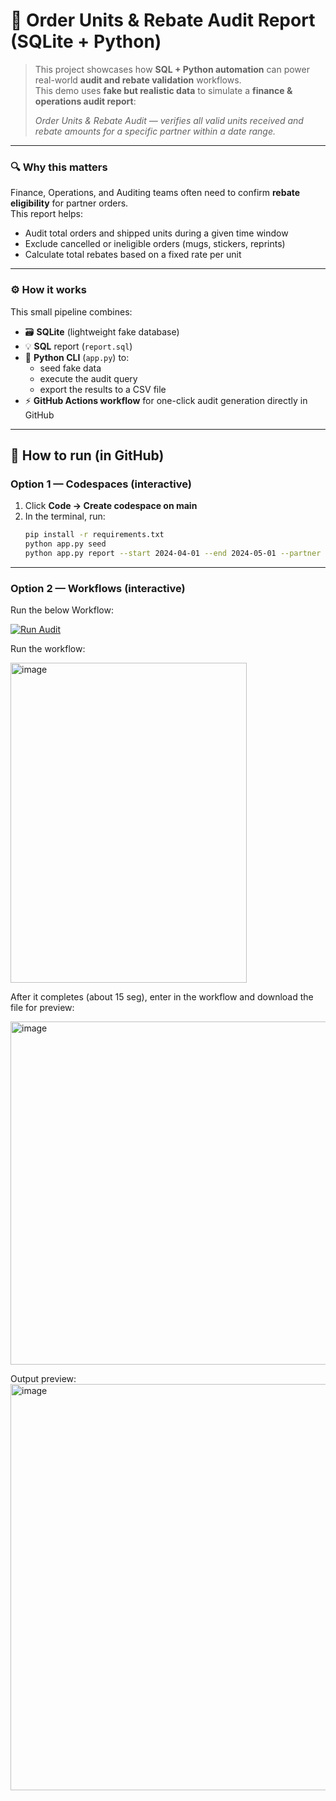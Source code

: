 # 🧮 Order Units & Rebate Audit Report (SQLite + Python)

> This project showcases how **SQL + Python automation** can power real-world **audit and rebate validation** workflows.  
> This demo uses **fake but realistic data** to simulate a **finance & operations audit report**:
>
> _Order Units & Rebate Audit — verifies all valid units received and rebate amounts for a specific partner within a date range._

---

### 🔍 Why this matters
Finance, Operations, and Auditing teams often need to confirm **rebate eligibility** for partner orders.  
This report helps:
- Audit total orders and shipped units during a given time window  
- Exclude cancelled or ineligible orders (mugs, stickers, reprints)  
- Calculate total rebates based on a fixed rate per unit  

---

### ⚙️ How it works
This small pipeline combines:
- 🗃️ **SQLite** (lightweight fake database)
- 💡 **SQL** report (`report.sql`)
- 🐍 **Python CLI** (`app.py`) to:
  - seed fake data  
  - execute the audit query  
  - export the results to a CSV file  
- ⚡ **GitHub Actions workflow** for one-click audit generation directly in GitHub  

---

## 🚀 How to run (in GitHub)

### Option 1 — Codespaces (interactive)
1. Click **Code → Create codespace on main**  
2. In the terminal, run:
   ```bash
   pip install -r requirements.txt
   python app.py seed
   python app.py report --start 2024-04-01 --end 2024-05-01 --partner teepublicvip --out audit_rebate.csv```

---

### Option 2 — Workflows (interactive)
Run the below Workflow:

[![Run Audit](https://github.com/CarlosJordan-AI/audit-rebate/actions/workflows/run-audit.yml/badge.svg)](https://github.com/CarlosJordan-AI/audit-rebate/actions/workflows/run-audit.yml)


Run the workflow:

<img width="378" height="512" alt="image" src="https://github.com/user-attachments/assets/602f50ad-337a-46df-a46e-38d2840e7a72" />

After it completes (about 15 seg), enter in the workflow and download the file for preview:

<img width="1545" height="549" alt="image" src="https://github.com/user-attachments/assets/be1c09d7-635b-4d48-b5b0-b72c1435d644" />

Output preview:
<img width="1456" height="650" alt="image" src="https://github.com/user-attachments/assets/e3c9ca46-6101-4ed8-a6b0-34245b5e0dc1" />
